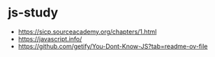 # js-study


* https://sicp.sourceacademy.org/chapters/1.html
* https://javascript.info/
* https://github.com/getify/You-Dont-Know-JS?tab=readme-ov-file